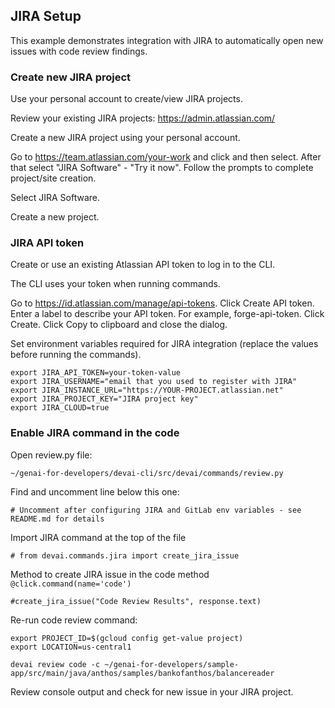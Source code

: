 ## JIRA Setup

This example demonstrates integration with JIRA to automatically open new issues with code review findings.

### Create new JIRA project
Use your personal account to create/view JIRA projects.

Review your existing JIRA projects: https://admin.atlassian.com/

Create a new JIRA project using your personal account.

Go to https://team.atlassian.com/your-work and click and then select. 
After that select "JIRA Software" - "Try it now". Follow the prompts to complete project/site creation.



Select JIRA Software.



Create a new project.



### JIRA API token
Create or use an existing Atlassian API token to log in to the CLI.

The CLI uses your token when running commands.

Go to https://id.atlassian.com/manage/api-tokens.
Click Create API token.
Enter a label to describe your API token. For example, forge-api-token.
Click Create.
Click Copy to clipboard and close the dialog.

Set environment variables required for JIRA integration (replace the values before running the commands).

```
export JIRA_API_TOKEN=your-token-value
export JIRA_USERNAME="email that you used to register with JIRA"
export JIRA_INSTANCE_URL="https://YOUR-PROJECT.atlassian.net"
export JIRA_PROJECT_KEY="JIRA project key"
export JIRA_CLOUD=true
```

### Enable JIRA command in the code

Open review.py file:

```
~/genai-for-developers/devai-cli/src/devai/commands/review.py
```

Find and uncomment line below this one:
```
# Uncomment after configuring JIRA and GitLab env variables - see README.md for details
```

Import JIRA command at the top of the file
```
# from devai.commands.jira import create_jira_issue
```

Method to create JIRA issue in the code method `@click.command(name='code')`
```
#create_jira_issue("Code Review Results", response.text)
```

Re-run code review command:

```
export PROJECT_ID=$(gcloud config get-value project)
export LOCATION=us-central1

devai review code -c ~/genai-for-developers/sample-app/src/main/java/anthos/samples/bankofanthos/balancereader
```

Review console output and check for new issue in your JIRA project.






